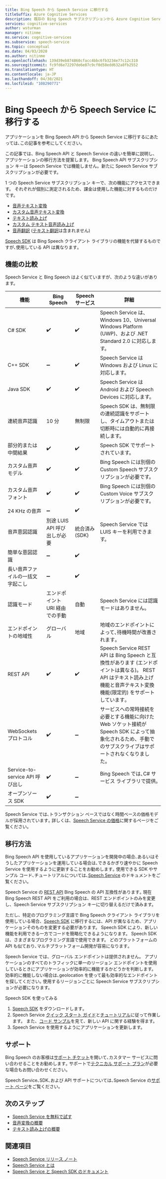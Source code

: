 ```yaml
---
title: Bing Speech から Speech Service に移行する
titleSuffix: Azure Cognitive Services
description: 既存の Bing Speech サブスクリプションから Azure Cognitive Services の Speech Service に移行する方法について説明します。
services: cognitive-services
author: wsturman
manager: nitinme
ms.service: cognitive-services
ms.subservice: speech-service
ms.topic: conceptual
ms.date: 04/03/2020
ms.author: nitinme
ms.openlocfilehash: 139d39eb874860cfacc4bbc6fb3234e77c12c310
ms.sourcegitcommit: fc9fd6e72297de6e87c9cf0d58edd632a8fb2552
ms.translationtype: HT
ms.contentlocale: ja-JP
ms.lasthandoff: 04/30/2021
ms.locfileid: "108290771"
---
```

# <a name="migrate-from-bing-speech-to-the-speech-service"></a>Bing Speech から Speech Service に移行する

アプリケーションを Bing Speech API から Speech Service に移行するにあたっては､この記事を参考にしてください｡

この記事では、Bing Speech API と Speech Service の違いを簡単に説明し、アプリケーションの移行方法を提案します。 Bing Speech API サブスクリプション キーは Speech Service では機能しません。新たに Speech Service サブスクリプションが必要です。

1 つの Speech Service サブスクリプション キーで、次の機能にアクセスできます。 それぞれが個別に測定されるため、課金は使用した機能に対するものだけです。

* [音声テキスト変換](speech-to-text.md)
* [カスタム音声テキスト変換](./custom-speech-overview.md)
* [テキスト読み上げ](text-to-speech.md)
* [カスタム テキスト音声読み上げ](./how-to-custom-voice-create-voice.md)
* [音声翻訳](speech-translation.md) ([テキスト翻訳](../translator/translator-info-overview.md)は含まれません)

[Speech SDK](speech-sdk.md) は Bing Speech クライアント ライブラリの機能を代替するものですが､使用している API は異なります｡

## <a name="comparison-of-features"></a>機能の比較

Speech Service と Bing Speech はよく似ていますが、次のような違いがあります。

| 機能 | Bing Speech | Speech サービス | 詳細 |
|--|--|--|--|
| C# SDK | :heavy_check_mark: | :heavy_check_mark: | Speech Service は、Windows 10、Universal Windows Platform (UWP)、および .NET Standard 2.0 に対応します。 |
| C++ SDK | :heavy_minus_sign: | :heavy_check_mark: | Speech Service は Windows および Linux に対応します。 |
| Java SDK | :heavy_check_mark: | :heavy_check_mark: | Speech Service は Android および Speech Devices に対応します。 |
| 連続音声認識 | 10 分 | 無制限 | Speech SDK は、無制限の連続認識をサポートし、タイムアウトまたは切断時には自動的に再接続します。 |
| 部分的または中間結果 | :heavy_check_mark: | :heavy_check_mark: | Speech SDK でサポートされています。 |
| カスタム音声モデル | :heavy_check_mark: | :heavy_check_mark: | Bing Speech には別個の Custom Speech サブスクリプションが必要です。 |
| カスタム音声フォント | :heavy_check_mark: | :heavy_check_mark: | Bing Speech には別個の Custom Voice サブスクリプションが必要です。 |
| 24 KHz の音声 | :heavy_minus_sign: | :heavy_check_mark: |
| 音声意図認識 | 別途 LUIS API 呼び出しが必要 | 統合済み (SDK) | Speech Service では LUIS キーを利用できます。 |
| 簡単な意図認識 | :heavy_minus_sign: | :heavy_check_mark: |
| 長い音声ファイルの一括文字起こし | :heavy_minus_sign: | :heavy_check_mark: |
| 認識モード | エンドポイント URI 経由での手動 | 自動 | Speech Service には認識モードはありません。 |
| エンドポイントの地域性 | グローバル | 地域 | 地域のエンドポイントによって､待機時間が改善されます｡ |
| REST API | :heavy_check_mark: | :heavy_check_mark: | Speech Service REST API は Bing Speech と互換性があります (エンドポイントは異なる)。 REST API はテキスト読み上げ機能と音声テキスト変換機能(限定的) をサポートしています｡ |
| WebSockets プロトコル | :heavy_check_mark: | :heavy_minus_sign: | サービスへの常時接続を必要とする機能に向けた Web ソケット接続が Speech SDK によって抽象化されるため、手動でのサブスクライブはサポートされなくなりました。 |
| Service-to-service API 呼び出し | :heavy_check_mark: | :heavy_minus_sign: | Bing Speech では､C# サービス ライブラリで提供｡ |
| オープンソース SDK | :heavy_check_mark: | :heavy_minus_sign: |

Speech Service では､トランザクション ベースではなく時間ベースの価格モデルが採用されています｡ 詳しくは、[Speech Service の価格](https://azure.microsoft.com/pricing/details/cognitive-services/speech-services/)に関するページをご覧ください。

## <a name="migration-strategies"></a>移行方法

Bing Speech API を使用しているアプリケーションを開発中の場合､あるいはそうしたアプリケーションを運用している場合は､できるかぎり速やかに Speech Service を使用するように更新することをお勧めします｡ 使用できる SDK やサンプル コード､チュートリアルについては､[Speech Service](index.yml) のドキュメントをご覧ください。

Speech Service の [REST API](./overview.md#reference-docs) Bing Speech の API 互換性があります｡ 現在 Bing Speech REST API をご利用の場合は、REST エンドポイントのみを変更し、Speech Service サブスクリプション キーに切り替えるだけで済みます。

ただし、特定のプログラミング言語で Bing Speech クライアント ライブラリを使用している場合、[Speech SDK](speech-sdk.md) に移行するには、API が異なるため、アプリケーションそのものを変更する必要があります。 Speech SDK により、新しい機能を利用できる一方でコードを簡略化できるようになります。 Speech SDK は、さまざまなプログラミング言語で使用できます。 どのプラットフォームの API も似ており､マルチプラットフォーム開発が容易になります｡

Speech Service では、グローバル エンドポイントは提供されません。 アプリケーションのすべてのトラフィックに単一のリージョン エンドポイントを使用しているときにアプリケーションが効率的に機能するかどうかを判断します。 効率的に機能しない場合は､geolocation を使って最も効率的なエンドポイントを探してください｡ 使用するリージョンごとに Speech Service サブスクリプションが必要になります。

Speech SDK を使ってみる

1. [Speech SDK](speech-sdk.md) をダウンロードします｡
1. Speech Service [クイック スタート ガイド](./get-started-speech-to-text.md?pivots=programming-language-csharp&tabs=dotnet)と[チュートリアル](how-to-recognize-intents-from-speech-csharp.md)に従って作業します。 また、[コード サンプル](./speech-sdk.md#sample-source-code)を見て、新しい API に関する経験を得ます。
1. Speech Service を使用するようにアプリケーションを更新します。

## <a name="support"></a>サポート

Bing Speech のお客様は[サポート チケット](https://ms.portal.azure.com/#blade/Microsoft_Azure_Support/HelpAndSupportBlade/newsupportrequest)を開いて､カスタマー サービスに問い合わせることをお勧めします｡ サポートで[テクニカル サポート プラン](https://azure.microsoft.com/support/plans/)が必要な場合もお問い合わせください。

Speech Service､SDK､および API サポートについては､Speech Service の[サポート ページ](../cognitive-services-support-options.md?context=%2fazure%2fcognitive-services%2fspeech-service%2fcontext%2fcontext%253fcontext%253d%2fazure%2fcognitive-services%2fspeech-service%2fcontext%2fcontext)をご覧ください｡

## <a name="next-steps"></a>次のステップ

* [Speech Service を無料で試す](overview.md#try-the-speech-service-for-free)
* [音声変換の概要](get-started-speech-to-text.md)
* [テキスト読み上げの概要](get-started-text-to-speech.md)

## <a name="see-also"></a>関連項目

* [Speech Service リリース ノート](releasenotes.md)
* [Speech Service とは](overview.md)
* [Speech Service と Speech SDK のドキュメント](speech-sdk.md#get-the-speech-sdk)